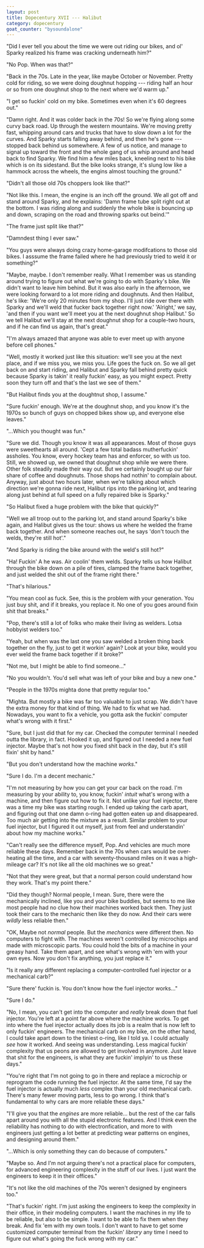 ```yaml
---
layout: post
title: Dopecentury XVII --- Halibut
category: dopecentury
goat_counter: "bysoundalone" 
---
```


"Did I ever tell you about the time we were out riding our bikes, and ol' Sparky realized his frame was cracking underneath him?"

"No Pop. When was that?"

"Back in the 70s. Late in the year, like maybe October or November. Pretty cold for riding, so we were doing doughnut hopping --- riding half an hour or so from one doughnut shop to the next where we'd warm up."

"I get so fuckin' cold on my bike. Sometimes even when it's 60 degrees out."

"Damn right. And it was colder back in the 70s! So we're flying along some curvy back road. Up through the western mountains. We're moving pretty fast, whipping around cars and trucks that have to slow down a lot for the curves. And Sparky starts falling away behind, and then he's gone --- stopped back behind us somewhere. A few of us notice, and manage to signal up toward the front and the whole gang of us whip around and head back to find Sparky. We find him a few miles back, kneeling next to his bike which is on its sidestand. But the bike looks strange, it's slung low like a hammock across the wheels, the engins almost touching the ground."

"Didn't all those old 70s choppers look like that?"

"Not like this. I mean, the engine is an inch off the ground. We all got off and stand around Sparky, and he explains: 'Damn frame tube split right out at the bottom. I was riding along and suddenly the whole bike is bouncing up and down, scraping on the road and throwing sparks out beind.'"

"The frame just split like that?"

"Damndest thing I ever saw."

"You guys were always doing crazy home-garage modifcations to those old bikes. I asssume the frame failed where he had previously tried to weld it or something?"

"Maybe, maybe. I don't remember really. What I remember was us standing around trying to figure out what we're going to do with Sparky's bike. We didn't want to leave him behind. But it was also early in the afternoon, we were looking forward to a lot more riding and doughnuts. And then Halibut, he's like: 'We're only 20 minutes from my shop. I'll just ride over there with Sparky and we'll weld that fucker back together right now.' 'Alright,' we say, 'and then if you want we'll meet you at the next doughnut shop Halibut.' So we tell Halibut we'll stay at the next doughnut shop for a couple-two hours, and if he can find us again, that's great."

"I'm always amazed that anyone was able to ever meet up with anyone before cell phones."

"Well, mostly it worked just like this situation: we'll see you at the next place, and if we miss you, we miss you. Life goes the fuck on. So we all get back on and start riding, and Halibut and Sparky fall behind pretty quick because Sparky is takin' it really fuckin' easy, as you might expect. Pretty soon they turn off and that's the last we see of them."

"But Halibut finds you at the doughtnut shop, I assume."

"Sure fuckin' enough. We're at the doughnut shop, and you know it's the 1970s so bunch of guys on chopped bikes show up, and everyone else leaves."

"...Which you thought was fun."

"Sure we did. Though you know it was all appearances. Most of those guys were sweethearts all around. 'Cept a few total badass mutherfuckin' assholes. You know, every hockey team has and enforcer, so with us too. Still, we showed up, we owned that doughnut shop while we were there. Other folk steadily made their way out. But we certainly bought up our fair share of coffee and doughnuts. Those shops had nothin' to complain about. Anyway, just about two hours later, when we're talking about which direction we're gonna ride next, Halibut rips into the parking lot, and tearing along just behind at full speed on a fully repaired bike is Sparky."

"So Halibut fixed a huge problem with the bike that quickly?"

"Well we all troop out to the parking lot, and stand around Sparky's bike again, and Halibut gives us the tour: shows us where he welded the frame back together. And when someone reaches out, he says 'don't touch the welds, they're still hot'."

"And Sparky is riding the bike around with the weld's still hot?"

"Ha! Fuckin' A he was. Air coolin' them welds. Sparky tells us how Halibut through the bike down on a pile of tires, clamped the frame back together, and just welded the shit out of the frame right there."

"That's hilarious."

"You mean cool as fuck. See, this is the problem with your generation. You just buy shit, and if it breaks, you replace it. No one of you goes around fixin shit that breaks."

"Pop, there's still a lot of folks who make their living as welders. Lotsa hobbyist welders too."

"Yeah, but when was the last one you saw welded a broken thing back together on the fly, just to get it workin' again? Look at your bike, would you ever weld the frame back together if it broke?"

"Not me, but I might be able to find someone..."

"No you wouldn't. You'd sell what was left of your bike and buy a new one."

"People in the 1970s mighta done that pretty regular too."

"Mighta. But mostly a bike was far too valuable to just scrap. We didn't have the extra money for that kind of thing. We had to fix what we had. Nowadays, you want to fix a vehicle, you gotta ask the fuckin' computer what's wrong with it first."

"Sure, but I just did that for my car. Checked the computer terminal I needed outta the library, in fact. Hooked it up, and figured out I needed a new fuel injector. Maybe that's not how you fixed shit back in the day, but it's still fixin' shit by hand."

"But you don't understand how the machine _works_."

"Sure I do. I'm a decent mechanic."

"I'm not measuring by how you can get your car back on the road. I'm measuring by your ability to, you know, fuckin' _intuit_ what's wrong with a machine, and then figure out how to fix it. Not unlike your fuel injector, there was a time my bike was starting rough. I ended up taking the carb apart, and figuring out that one damn o-ring had gotten eaten up and disappeared. Too much air getting into the mixture as a result. Similar problem to your fuel injector, but I figured it out myself, just from feel and understandin' about how my machine works."

"Can't really see the difference myself, Pop. And vehicles are much more reliable these days. Remember back in the 70s when cars would be over-heating all the time, and a car with seventy-thousand miles on it was a high-mileage car? It's not like all the old machines we so great."

"Not that they were great, but that a normal person could understand how they work. That's my point there."

"Did they though? Normal people, I mean. Sure, there were the mechanically inclined, like you and your bike buddies, but seems to me like most people had no clue how their machines worked back then. They just took their cars to the mechanic then like they do now. And their cars were _wildly_ less reliable then."

"OK, Maybe not _normal_ people. But the _mechanics_ were different then. No computers to fight with. The machines weren't controlled by microchips and made with microscopic parts. You could hold the bits of a machine in your greasy hand. Take them apart, and see what's wrong with 'em with your own eyes. Now you don't fix anything, you just replace it."

"Is it really any different replacing a computer-controlled fuel injector or a mechanical carb?"

"Sure there' fuckin is. You don't know how the fuel injector works..."

"Sure I do."

"No, I mean, you can't get into the computer and _really_ break down that fuel injector. You're left at a point far above where the machine works. To get into where the fuel injector actually does its job is a realm that is now left to only fuckin' engineers. The mechanical carb on my bike, on the other hand, I could take apart down to the tiniest o-ring, like I told ya. I could actually _see_ how it worked. And seeing was understanding. Less magical fuckin' complexity that us peons are allowed to get involved in anymore. Just leave that shit for the engineers, is what they are fuckin' implyin' to us these days."

"You're right that I'm not going to go in there and replace a microchip or reprogram the code running the fuel injector. At the same time, I'd say the fuel injector is actually much _less_ complex than your old mechanical carb. There's many fewer moving parts, less to go wrong. I think that's fundamental to why cars are more reliable these days."

"I'll give you that the _engines_ are more reliable... but the rest of the car falls apart around you with all the stupid electronic features. And I think even the reliability has nothing to do with electronfication, and more to with engineers just getting a lot better at predicting wear patterns on engines, and designing around them."

"...Which is only something they can do because of computers."

"Maybe so. And I'm not arguing there's not a practical place for computers, for advanced engineering complexity in the stuff of our lives. I just want the engineers to keep it in their offices."

"It's not like the old machines of the 70s weren't designed by engineers too."

"That's fuckin' right. I'm just asking the engineers to keep the complexity in their office, in their modeling computers. I want the machines in my life to be reliable, but also to be simple. I want to be able to fix them when they break. And fix 'em with my own tools. I don't want to have to get some customized computer terminal from the fuckin' _library_ any time I need to figure out what's going the fuck wrong with my car."









